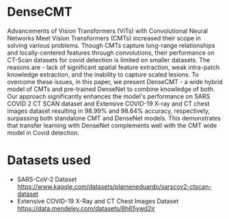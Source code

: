 # DenseCMT

Advancements of Vision Transformers (ViTs) with Convolutional Neural Networks Meet Vision Transformers (CMTs) increased their scope in solving various problems. Though CMTs capture long-range relationships and locally-centered features through convolutions, their performance on CT-Scan datasets for covid detection is limited on smaller datasets. The reasons are - lack of significant spatial feature extraction, weak intra-patch knowledge extraction, and the inability to capture scaled lesions. To overcome these issues, in this paper, we present DenseCMT - a wide hybrid model of CMTs and pre-trained DenseNet to combine knowledge of both. Our approach significantly enhances the model's performance on SARS COVID 2 CT SCAN dataset and Extensive COVID-19 X-ray and CT chest images dataset resulting in 98.99% and 98.64% accuracy,  respectively, surpassing both standalone CMT and DenseNet models. This demonstrates that transfer learning with DenseNet complements well with the CMT wide model in Covid detection.

# Datasets used
* SARS-CoV-2 Dataset  https://www.kaggle.com/datasets/plameneduardo/sarscov2-ctscan-dataset
* Extensive COVID-19 X-Ray and CT Chest Images Dataset  https://data.mendeley.com/datasets/8h65ywd2jr
